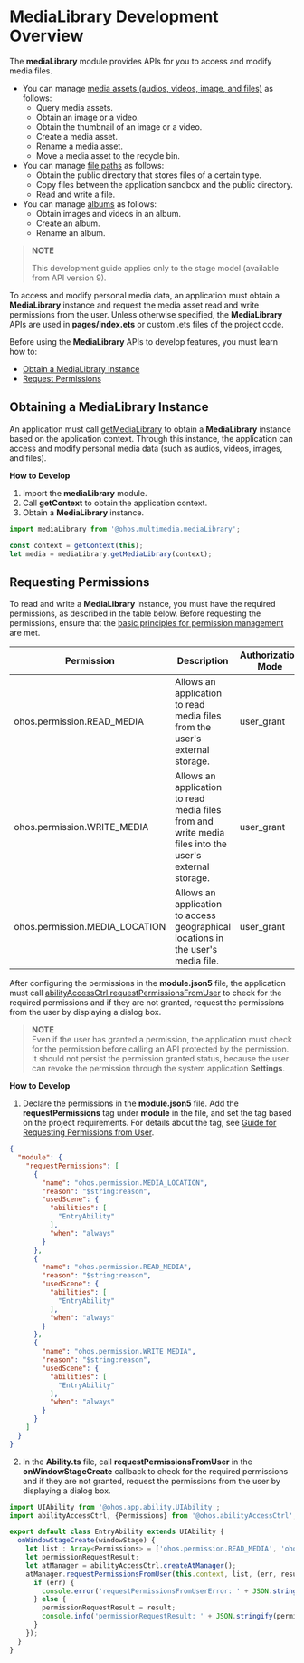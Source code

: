 # MediaLibrary Development Overview

The **mediaLibrary** module provides APIs for you to access and modify media files.

- You can manage [media assets (audios, videos, image, and files)](medialibrary-resource-guidelines.md) as follows:
  - Query media assets.
  - Obtain an image or a video.
  - Obtain the thumbnail of an image or a video.
  - Create a media asset.
  - Rename a media asset.
  - Move a media asset to the recycle bin.
- You can manage [file paths](medialibrary-filepath-guidelines.md) as follows:
  - Obtain the public directory that stores files of a certain type.
  - Copy files between the application sandbox and the public directory.
  - Read and write a file.
- You can manage [albums](medialibrary-album-guidelines.md) as follows:
  - Obtain images and videos in an album.
  - Create an album.
  - Rename an album.

> **NOTE**
>
> This development guide applies only to the stage model (available from API version 9).

To access and modify personal media data, an application must obtain a **MediaLibrary** instance and request the media asset read and write permissions from the user. Unless otherwise specified, the **MediaLibrary** APIs are used in **pages/index.ets** or custom .ets files of the project code.

Before using the **MediaLibrary** APIs to develop features, you must learn how to:

- [Obtain a MediaLibrary Instance](#obtaining-a-medialibrary-instance)
- [Request Permissions](#requesting-permissions)

## Obtaining a MediaLibrary Instance

An application must call [getMediaLibrary](../reference/apis/js-apis-medialibrary.md#medialibrarygetmedialibrary8) to obtain a **MediaLibrary** instance based on the application context. Through this instance, the application can access and modify personal media data (such as audios, videos, images, and files).

**How to Develop**

1. Import the **mediaLibrary** module.
2. Call **getContext** to obtain the application context.
3. Obtain a **MediaLibrary** instance.

```ts
import mediaLibrary from '@ohos.multimedia.mediaLibrary';

const context = getContext(this);
let media = mediaLibrary.getMediaLibrary(context);
```

## Requesting Permissions

To read and write a **MediaLibrary** instance, you must have the required permissions, as described in the table below. Before requesting the permissions, ensure that the [basic principles for permission management](../security/accesstoken-overview.md#basic-principles-for-permission-management) are met.  

| Permission                        | Description                                      | Authorization Mode  |
| ------------------------------ | ------------------------------------------ | ---------- |
| ohos.permission.READ_MEDIA     | Allows an application to read media files from the user's external storage.| user_grant |
| ohos.permission.WRITE_MEDIA    | Allows an application to read media files from and write media files into the user's external storage.| user_grant |
| ohos.permission.MEDIA_LOCATION | Allows an application to access geographical locations in the user's media file.| user_grant |

After configuring the permissions in the **module.json5** file, the application must call [abilityAccessCtrl.requestPermissionsFromUser](../reference/apis/js-apis-abilityAccessCtrl.md#requestpermissionsfromuser9) to check for the required permissions and if they are not granted, request the permissions from the user by displaying a dialog box.

> **NOTE**<br>Even if the user has granted a permission, the application must check for the permission before calling an API protected by the permission. It should not persist the permission granted status, because the user can revoke the permission through the system application **Settings**.

**How to Develop**

1. Declare the permissions in the **module.json5** file. Add the **requestPermissions** tag under **module** in the file, and set the tag based on the project requirements. For details about the tag, see [Guide for Requesting Permissions from User](../security/accesstoken-guidelines.md).

```json
{
  "module": {
    "requestPermissions": [
      {
        "name": "ohos.permission.MEDIA_LOCATION",
        "reason": "$string:reason",
        "usedScene": {
          "abilities": [
            "EntryAbility"
          ],
          "when": "always"
        }
      },
      {
        "name": "ohos.permission.READ_MEDIA",
        "reason": "$string:reason",
        "usedScene": {
          "abilities": [
            "EntryAbility"
          ],
          "when": "always"
        }
      },
      {
        "name": "ohos.permission.WRITE_MEDIA",
        "reason": "$string:reason",
        "usedScene": {
          "abilities": [
            "EntryAbility"
          ],
          "when": "always"
        }
      }
    ]
  }
}    
```

2. In the **Ability.ts** file, call **requestPermissionsFromUser** in the **onWindowStageCreate** callback to check for the required permissions and if they are not granted, request the permissions from the user by displaying a dialog box.

```ts
import UIAbility from '@ohos.app.ability.UIAbility';
import abilityAccessCtrl, {Permissions} from '@ohos.abilityAccessCtrl';

export default class EntryAbility extends UIAbility {
  onWindowStageCreate(windowStage) {
    let list : Array<Permissions> = ['ohos.permission.READ_MEDIA', 'ohos.permission.WRITE_MEDIA'];
    let permissionRequestResult;
    let atManager = abilityAccessCtrl.createAtManager();
    atManager.requestPermissionsFromUser(this.context, list, (err, result) => {
      if (err) {
        console.error('requestPermissionsFromUserError: ' + JSON.stringify(err));
      } else {
        permissionRequestResult = result;
        console.info('permissionRequestResult: ' + JSON.stringify(permissionRequestResult));
      }
    });       
  }
}
```
